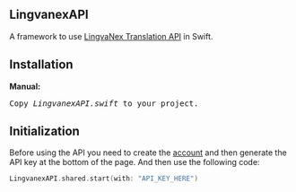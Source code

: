 ## LingvanexAPI

A framework to use <a href="https://lingvanex.com/documentation-api/">LingvaNex Translation API</a> in Swift.


## Installation
<b>Manual:</b>
<pre>
Copy <i>LingvanexAPI.swift</i> to your project.
</pre>

## Initialization
Before using the API you need to create the <a href="https://lingvanex.com/account">account</a> and then generate the API key at the bottom of the page.
And then use the following code:
```swift
LingvanexAPI.shared.start(with: "API_KEY_HERE")
```
